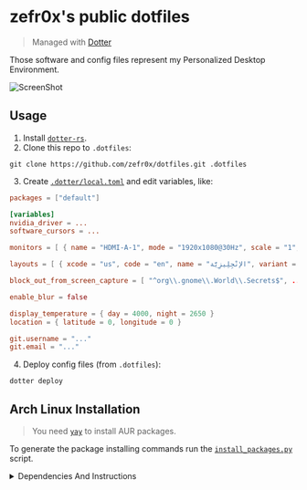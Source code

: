 # zefr0x's public dotfiles

> Managed with [Dotter](https://github.com/SuperCuber/dotter)

Those software and config files represent my Personalized Desktop Environment.

<!-- TODO: Update screenshot. -->

![ScreenShot](https://github.com/zefr0x/dotfiles/assets/65136727/7f795f3e-fb3c-451f-8966-a6a60fe1ad8a)

## Usage

1. Install [`dotter-rs`](https://aur.archlinux.org/packages/dotter-rs).
2. Clone this repo to `.dotfiles`:

```
git clone https://github.com/zefr0x/dotfiles.git .dotfiles
```

3. Create [`.dotter/local.toml`](.dotfiles/.dotter/local.toml) and edit variables, like:

```toml
packages = ["default"]

[variables]
nvidia_driver = ...
software_cursors = ...

monitors = [ { name = "HDMI-A-1", mode = "1920x1080@30Hz", scale = "1", bitdepth = "8", hdr=false, mirror = "HDMI-A-2", background_color = "#000000" }, ... ]

layouts = [ { xcode = "us", code = "en", name = "الإنْجِلِيزِيَّة", variant = ""}, ... ]

block_out_from_screen_capture = [ "^org\\.gnome\\.World\\.Secrets$", ... ]

enable_blur = false

display_temperature = { day = 4000, night = 2650 }
location = { latitude = 0, longitude = 0 }

git.username = "..."
git.email = "..."
```

4. Deploy config files (from `.dotfiles`):

```
dotter deploy
```

## Arch Linux Installation

> You need [`yay`](https://github.com/Jguer/yay#installation) to install AUR packages.

To generate the package installing commands run the [`install_packages.py`](./install_packages.py)
script.

<details>
<summary>Dependencies And Instructions</summary>

### GUI Applications

- [Alacritty](https://alacritty.org/)
- [SQliteBrowser](https://sqlitebrowser.org/)
- [D Spy](https://apps.gnome.org/app/org.gnome.dspy/)
- [mpv](https://mpv.io/)
  - [mpv-mpris](https://github.com/hoyon/mpv-mpris)
- [swayimg](https://github.com/artemsen/swayimg)
- [Easy Effects](https://github.com/wwmm/easyeffects)
- [Helvum](https://gitlab.freedesktop.org/pipewire/helvum)
- [Qalculate!](https://qalculate.github.io/)
- [zathura](https://pwmt.org/projects/zathura/)
  - [zathura-pdf-mupdf](https://pwmt.org/projects/zathura-pdf-mupdf/)
- [PCManFM](https://github.com/lxqt/pcmanfm-qt)
  - [gvfs](https://wiki.gnome.org/Projects/gvfs)
- [System Config Printer](https://github.com/OpenPrinting/system-config-printer)
- [Dialect](https://apps.gnome.org/app/app.drey.Dialect/)
- [Hieroglyphic](https://github.com/FineFindus/Hieroglyphic)
- [Characters](https://apps.gnome.org/Characters/)

### Desktop Environment

- [fuzzel](https://codeberg.org/dnkl/fuzzel)
  - [foxmarks](https://github.com/zefr0x/foxmarks)
- [network-manager-applet](https://gitlab.gnome.org/GNOME/network-manager-applet)
- [gnome-keyring](https://wiki.gnome.org/Projects/GnomeKeyring)
  - [Seahorse](https://wiki.gnome.org/Apps/Seahorse)
- [hyprpolkitagent](https://wiki.hyprland.org/Hypr-Ecosystem/hyprpolkitagent/)
- [greetd](https://git.sr.ht/~kennylevinsen/greetd)
  - [tuigreet](https://github.com/apognu/tuigreet)
- [swaybg](https://github.com/swaywm/swaybg)

#### Wayland

- [Niri](https://github.com/YaLTeR/niri)
  - [xwayland-satellite](https://github.com/Supreeeme/xwayland-satellite)
- [Hyprland](https://github.com/hyprwm/Hyprland)

- [uwsm](https://github.com/Vladimir-csp/uwsm)

- [xdg-desktop-portal-hyprland](https://github.com/hyprwm/xdg-desktop-portal-hyprland)
- [xdg-desktop-portal-gtk](https://github.com/flatpak/xdg-desktop-portal-gtk)
- [Waybar](https://github.com/Alexays/Waybar)
  - [lsof](https://github.com/lsof-org/lsof)
- [hyprpicker](https://github.com/hyprwm/hyprpicker)
- [hypridle](https://github.com/hyprwm/hypridle)
- [hyprlock](https://github.com/hyprwm/hyprlock)

<!-- TODO: Delete when/if ianny supports it. -->

- [wlsunset](https://sr.ht/~kennylevinsen/wlsunset/)
- [brightnessctl](https://github.com/Hummer12007/brightnessctl)
- [Satty](https://github.com/gabm/Satty)
  - [grim](https://sr.ht/~emersion/grim/)
  - [slurp](https://github.com/emersion/slurp)
- [SwayNotificationCenter](https://github.com/ErikReider/SwayNotificationCenter)
  - [ianny](https://github.com/zefr0x/ianny)

Enable things:

```sh
sudo systemctl enable greetd.service
systemctl --user enable hypridle.service waybar.service swaync.service hyprpolkitagent.service
```

You need to config `greetd` by editing `/etc/greetd/config.toml` to be

```
[terminal]
vt = 1

[default_session]
command = "tuigreet --remember --remember-user-session --user-menu --time"
user = "greeter"
```

To integrate gnome-keyring add those lines to `/etc/pam.d/greetd` and `/etc/pam.d/login`

```
auth       optional     pam_gnome_keyring.so
session    optional     pam_gnome_keyring.so auto_start
```

and add this line to `/etc/pam.d/passwd`

```
password	optional	pam_gnome_keyring.so
```

Edit the `UseIn` value in `/usr/share/xdg-desktop-portal/portals/gtk.portal` and
`/usr/share/xdg-desktop-portal/portals/gnome-keyring.portal` to include `Niri` and `Hyprland`:

```
UseIn=gnome;Niri;Hyprland
```

<!-- TODO: There should be a pacman hook for this. -->

> [!Note] You will need to do this everytime you update those two XDG portals.

Create a `~/Pictures` directiory for screenshots.

### Fonts

- [Noto Fonts](https://fonts.google.com/noto)
- [0xProto Nerd](https://www.nerdfonts.com/)
- [Nerd Fonts Ubuntu](https://www.nerdfonts.com/)
- [ttf-dejavu-ib](http://dejavu-fonts.org/wiki/Main_Page)
- [Adwaita Fonts](https://gitlab.gnome.org/GNOME/adwaita-fonts)
- [Amiri](https://www.amirifont.org/)

### Themes

#### Icons

- [Papirus Icon Theme](https://github.com/PapirusDevelopmentTeam/papirus-icon-theme)

#### UI

- [kvantum](https://github.com/tsujan/Kvantum)
- [adw-gtk3](https://github.com/lassekongo83/adw-gtk3)

Prefer dark theme for GTK-4:

```shell
gsettings set org.gnome.desktop.interface color-scheme prefer-dark
```

Set gtk3 theme:

```shell
gsettings set org.gnome.desktop.interface gtk-theme adw-gtk3-dark
```

**Flatpak allowed files:**

- `xdg-config/gtk-4.0:ro`
- `xdg-config/gtk-3.0:ro`
- `~/.dotfiles/de/gui/gtk:ro`
- `xdg-config/kdeglobals:ro`
- `xdg-config/Kvantum:ro`
- `~/.dotfiles/de/gui/qt/Kvantum:ro`

**Flatpak variables:**

- `QT_STYLE_OVERRIDE=Kvantum`

Or for the Breeze theme:

- `XDG_CURRENT_DESKTOP=KDE`
- `QT_STYLE_OVERRIDE=Breeze`

### CLI/TUI Applications/Tools

- [git](https://git-scm.com/)
  - [delta](https://github.com/dandavison/delta)
- [just](https://github.com/casey/just)
- [pastel](https://github.com/sharkdp/pastel)
- [presenterm](https://github.com/mfontanini/presenterm)

### CLI/TUI Utilities

<!-- TODO: Replace with `run0` after issues are fixed. -->

- [Open Doas](https://github.com/Duncaen/OpenDoas)
- [fd](https://github.com/sharkdp/fd)
- [zoxide](https://github.com/ajeetdsouza/zoxide)
- [lsd](https://github.com/lsd-rs/lsd)
- [ripgrep](https://github.com/BurntSushi/ripgrep)
- [dysk](https://github.com/Canop/dysk)
- [ripdrag](https://github.com/nik012003/ripdrag)
- [broot](https://github.com/Canop/broot)
- [hyperfine](https://github.com/sharkdp/hyperfine)
- [tokei](https://github.com/XAMPPRocky/tokei)
- [less](https://www.greenwoodsoftware.com/less/)
- [jless](https://github.com/PaulJuliusMartinez/jless)
- [skim](https://github.com/lotabout/skim)
- [onefetch](https://github.com/o2sh/onefetch)
- [nvtop](https://github.com/Syllo/nvtop)
- [htop](https://htop.dev/)
- [bandwhich](https://github.com/imsnif/bandwhich)
- [imagemagick](https://imagemagick.org/)

Configure `doas` by editing `/etc/doas.conf`:

```
permit setenv :wheel
```

> [!Note] The configuration file must end with a newline.

Now you can uninstall `sudo`:

```
doas pacman -Rnsdd sudo
```

Since the `br` shell function is custom, after restarting the shell, run that:

```
br --set-install-state refused
```

### Shell

- [fish](https://fishshell.com/)
  - [Tide](https://github.com/IlanCosman/tide)
- [dash](https://en.wikipedia.org/wiki/Debian_Almquist_shell)

### Text Editors

- [Helix](https://helix-editor.com/)
- [neovim](https://neovim.io/)
- [GNOME Text Editor](https://apps.gnome.org/TextEditor/)
- [Gtranslator](https://wiki.gnome.org/Apps/Gtranslator)

### Programming Languages Tools/Compilers/Interpreters/etc...

#### Rust

- [rustup](https://github.com/rust-lang/rustup)
  - [cargo-edit](https://github.com/killercup/cargo-edit)
  - [cargo-outdated](https://github.com/kbknapp/cargo-outdated)
  - [cargo-bloat](https://github.com/RazrFalcon/cargo-bloat)
  - [cargo-nextest](https://nexte.st/)
  - [cargo-show-asm](https://github.com/pacak/cargo-show-asm)
  - [cargo-depgraph](https://github.com/jplatte/cargo-depgraph)
  - [cargo-supply-chain](https://github.com/rust-secure-code/cargo-supply-chain)
  - [cargo-sort](https://github.com/DevinR528/cargo-sort)
- [mold](https://github.com/rui314/mold)

After installing it you need to run:

```shell
rustup default stable

rustup component add rust-analyzer
```

#### C/C++

- [base-devel](https://archlinux.org/packages/core/any/base-devel/)
- [Clang](https://clang.llvm.org/)
- [Flawfinder](https://dwheeler.com/flawfinder/)

#### Python

- [Python](https://www.python.org/)
- [uv](https://github.com/astral-sh/uv)

<!-- TODO: Delete `python-lsp-server` when `ruff` implements a full LSP. -->

- [Python LSP Server](https://github.com/python-lsp/python-lsp-server)
- [Ruff](https://github.com/astral-sh/ruff)

<!-- TODO: Delete when ruff ships Red Knot. -->

- [mypy](http://www.mypy-lang.org/)

#### Go

- [Go](https://go.dev/)
- [gopls](https://github.com/golang/tools/tree/master/gopls)
- [go-tools](https://github.com/golang/tools)

#### JavaScript/TypeScript

- [Deno](https://deno.land/)

> [!Note] It includes most the tools needed for JS/TS.

#### LaTeX

- [texlive](https://archlinux.org/groups/x86_64/texlive/)
- [texlive-langarabic](https://archlinux.org/packages/extra/any/texlive-langarabic/)
- [texlive-langother](https://archlinux.org/packages/extra/any/texlive-langother/)
- [TexLab](https://github.com/latex-lsp/texlab)

#### Lua

- [lua-language-server](https://github.com/LuaLS/lua-language-server)

#### Other

- [Harper](https://writewithharper.com/) <sup>`Spelling Check`</sup>
- [VSCode CSS LanguageServer](https://github.com/microsoft/vscode/tree/main/extensions/css-language-features/server)
  <sup>`CSS`</sup>
- [VSCode HTML LanguageServer](https://github.com/microsoft/vscode/tree/main/extensions/html-language-features/server)
  <sup>`HTML`</sup>
- [VSCode jSON LanguageServer](https://github.com/microsoft/vscode/tree/main/extensions/json-language-features/server)
  <sup>`JSON`</sup>
- [YAML Language Server](https://github.com/redhat-developer/yaml-language-server)
  <sup>`YAML`</sup>
- [Taplo](https://taplo.tamasfe.dev/)
  <sup>`TOML`</sup>

</details>
